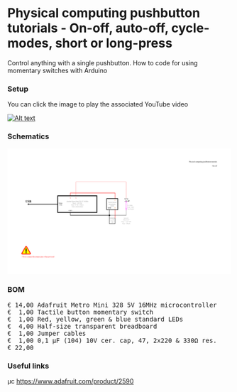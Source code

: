 # Physical computing pushbutton tutorials - On-off, auto-off, cycle-modes, short or long-press

Control anything with a single pushbutton. How to code for using momentary switches with Arduino

### Setup

You can click the image to play the associated YouTube video

[![Alt text](Assets/#######.jpg)](https://www.youtube.com/watch?v=#######)

### Schematics

![](Assets/1a%20schematic%201.png)

### BOM

<pre>
€ 14,00 Adafruit Metro Mini 328 5V 16MHz microcontroller
€  1,00 Tactile button momentary switch
€  1,00 Red, yellow, green & blue standard LEDs
€  4,00 Half-size transparent breadboard
€  1,00 Jumper cables
€  1,00 0,1 µF (104) 10V cer. cap, 47, 2x220 & 330Ω res.
€ 22,00
</pre>  

### Useful links  

μc https://www.adafruit.com/product/2590  
